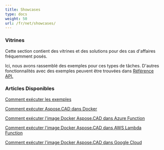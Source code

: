 ```yaml
---
title: Showcases
type: docs
weight: 50
url: /fr/net/showcases/
---
```


### **Vitrines**
Cette section contient des vitrines et des solutions pour des cas d'affaires fréquemment posés.

Ici, nous avons rassemblé des exemples pour ces types de tâches. D'autres fonctionnalités avec des exemples peuvent être trouvées dans [Référence API.](https://apireference.aspose.com/cad/net)
### **Articles Disponibles**

[Comment exécuter les exemples](/fr/cad/net/how-to-run-the-examples/)

[Comment exécuter Aspose.CAD dans Docker](/fr/cad/net/how-to-run-aspose-cad-in-docker/)

[Comment exécuter l'image Docker Aspose.CAD dans Azure Function](/fr/cad/net/how-to-run-aspose-cad-docker-image-in-azure-function/) 

[Comment exécuter l'image Docker Aspose.CAD dans AWS Lambda Function](/fr/cad/net/how-to-run-aspose-cad-docker-image-in-aws-lambda-function/)

[Comment exécuter l'image Docker Aspose.CAD dans Google Cloud](/fr/cad/net/how-to-run-aspose-cad-docker-image-in-google-cloud/)

